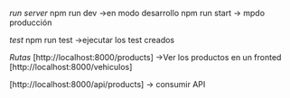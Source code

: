 *run server*
npm run dev  ->en modo desarrollo
npm run start  ->  mpdo producción

*test*
npm run test  ->ejecutar los test creados


*Rutas*
[http://localhost:8000/products]  ->Ver los productos en un fronted
[http://localhost:8000/vehiculos] 

[http://localhost:8000/api/products]  -> consumir API
